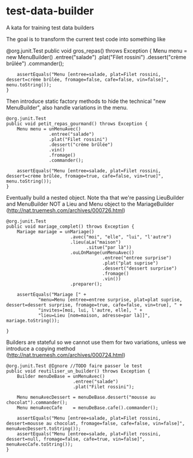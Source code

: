test-data-builder
=================

A kata for training test data builders

The goal is to transform the current test code into something like

  @org.junit.Test
	public void gros_repas() throws Exception {
		Menu menu = new MenuBuilder()
					.entree("salade")
					.plat("Filet rossini")
					.dessert("crème brûlée")
					.commander();
		
		assertEquals("Menu [entree=salade, plat=Filet rossini, dessert=crème brûlée, fromage=false, cafe=false, vin=false]", menu.toString());
	}

Then introduce static factory methods to hide the technical "new MenuBuilder",
also handle variations in the menu.
	
	@org.junit.Test
	public void petit_repas_gourmand() throws Exception {
		Menu menu = unMenuAvec()
					.entree("salade")
					.plat("Filet rossini")
					.dessert("crème brûlée")
					.vin()
					.fromage()
					.commander();
		
		assertEquals("Menu [entree=salade, plat=Filet rossini, dessert=crème brûlée, fromage=true, cafe=false, vin=true]", menu.toString());
	}

Eventually build a nested object. Note tha that we're passing LieuBuilder and MenuBuilder NOT a Lieu and Menu object to the MariageBuilder (http://nat.truemesh.com/archives/000726.html)

	@org.junit.Test
	public void mariage_complet() throws Exception {
		Mariage mariage = unMariage()
							.avec("moi", "elle", "lui", "l'autre")
							.lieu(aLa("maison")
								  .situe("par là"))
							.ouLOnMange(unMenuAvec()
										.entree("entree surprise")
										.plat("plat suprise")
										.dessert("dessert surprise")
										.fromage()
										.vin())
							.preparer();

        assertEquals("Mariage [" +
        		"menu=Menu [entree=entree surprise, plat=plat suprise, dessert=dessert surprise, fromage=true, cafe=false, vin=true], " +
        		"invites=[moi, lui, l'autre, elle], " +
        		"lieu=Lieu [nom=maison, adresse=par là]]", mariage.toString());
		
	}

Builders are stateful so we cannot use them for two variations, unless we introduce a copying method (http://nat.truemesh.com/archives/000724.html)

	@org.junit.Test @Ignore //TODO faire passer le test
	public void reutiliser_un_builder() throws Exception {
		Builder menuDeBase = unMenuAvec()
							 .entree("salade")
							 .plat("Filet rossini");
		
		Menu menuAvecDessert = menuDeBase.dessert("mousse au chocolat").commander();
		Menu menuAvecCafe    = menuDeBase.cafe().commander();
		
		assertEquals("Menu [entree=salade, plat=Filet rossini, dessert=mousse au chocolat, fromage=false, cafe=false, vin=false]", menuAvecDessert.toString());
		assertEquals("Menu [entree=salade, plat=Filet rossini, dessert=null, fromage=false, cafe=true, vin=false]", menuAvecCafe.toString());
	}
	
